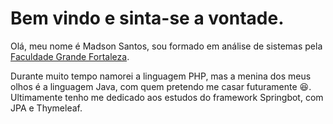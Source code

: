 # Bem vindo e sinta-se a vontade. 

Olá, meu nome é Madson Santos, sou formado em análise de sistemas pela [Faculdade Grande Fortaleza](http://unigrande.edu.br/ "Faculdade Grande Fortaleza").  

Durante muito tempo namorei a linguagem PHP, mas a menina dos meus olhos é a linguagem Java, com quem pretendo me casar futuramente :laughing:. Ultimamente tenho me dedicado aos estudos do framework Springbot, com JPA e Thymeleaf.

<!--
**MadsonSantosCe/MadsonSantosCe** is a ✨ _special_ ✨ repository because its `README.md` (this file) appears on your GitHub profile.

Here are some ideas to get you started:

- 🔭 I’m currently working on ...
- 🌱 I’m currently learning ...
- 👯 I’m looking to collaborate on ...
- 🤔 I’m looking for help with ...
- 💬 Ask me about ...
- 📫 How to reach me: ...
- 😄 Pronouns: ...
- ⚡ Fun fact: ...
-->
